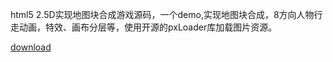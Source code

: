 html5 2.5D实现地图块合成游戏源码，一个demo,实现地图块合成，8方向人物行走动画，特效、画布分层等，使用开源的pxLoader库加载图片资源。

[download](http://download.jikexueyuan.com/detail/id/784.html#0-tsina-1-67147-397232819ff9a47a7b7e80a40613cfe1)
